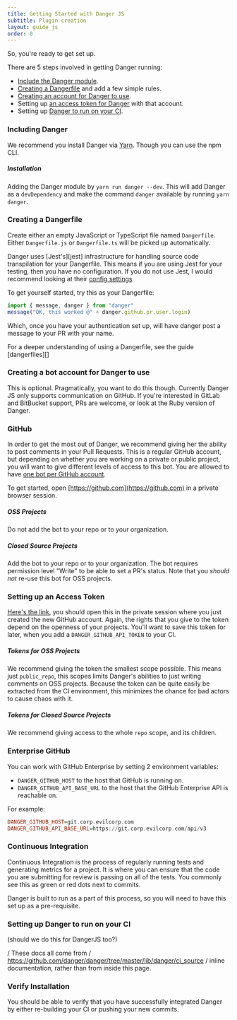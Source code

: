 ```yaml
---
title: Getting Started with Danger JS
subtitle: Plugin creation
layout: guide_js
order: 0
---
```


So, you're ready to get set up. 

There are 5 steps involved in getting Danger running:

* [Include the Danger module](#including-danger).
* [Creating a Dangerfile](#creating-a-dangerfile) and add a few simple rules.
* [Creating an account for Danger to use](#creating-a-bot-account-for-danger-to-use).
* Setting up [an access token for Danger](#setting-up-an-access-token) with that account.
* Setting up [Danger to run on your CI](#setting-up-danger-to-run-on-your-ci).

### Including Danger

We recommend you install Danger via [Yarn][]. Though you can use the npm CLI.

##### Installation

Adding the Danger module by `yarn run danger --dev`. This will add Danger as a `devDependency` and make the command `danger` available by running `yarn danger`.

### Creating a Dangerfile

Create either an empty JavaScript or TypeScript file named `Dangerfile`. Either `Dangerfile.js` or `Dangerfile.ts` will be picked up automatically.

Danger uses [Jest's][jest] infrastructure for handling source code transpilation for your Dangerfile. This means if you are using Jest for your testing, then you have no configuration. If you do not use Jest, I would recommend looking at their [config settings][jest-config]

To get yourself started, try this as your Dangerfile:

```js
import { message, danger } from "danger"
message("OK, this worked @" + danger.github.pr.user.login)
```

Which, once you have your authentication set up, will have danger post a message to your PR with your name.

For a deeper understanding of using a Dangerfile, see the guide [dangerfiles][]

### Creating a bot account for Danger to use

This is optional. Pragmatically, you want to do this though. Currently Danger JS only supports communication on GitHub. If you're interested in GitLab and BitBucket support, PRs are welcome, or look at the Ruby version of Danger.

### GitHub

In order to get the most out of Danger, we recommend giving her the ability to post comments in your Pull Requests. This is a regular GitHub account, but depending on whether you are working on a private or public project, you will want to give different levels of access to this bot. You are allowed to have [one bot per GitHub account][github_bots].

To get started, open [https://github.com](https://github.com) in a private browser session.

##### OSS Projects

Do not add the bot to your repo or to your organization.

##### Closed Source Projects

Add the bot to your repo or to your organization. The bot requires permission level "Write" to be able to set a PR's status. Note that you _should not_ re-use this bot for OSS projects.

### Setting up an Access Token

[Here's the link][github_token], you should open this in the private session where you just created the new GitHub account. Again, the rights that you give to the token depend on the openness of your projects. You'll want to save this token for later, when you add a `DANGER_GITHUB_API_TOKEN` to your CI.

##### Tokens for OSS Projects

We recommend giving the token the smallest scope possible. This means just `public_repo`, this scopes limits Danger's abilities to just writing comments on OSS projects. Because the token can be quite easily be extracted from the CI environment, this minimizes the chance for bad actors to cause chaos with it.

##### Tokens for Closed Source Projects

We recommend giving access to the whole `repo` scope, and its children.

### Enterprise GitHub

You can work with GitHub Enterprise by setting 2 environment variables:

* `DANGER_GITHUB_HOST` to the host that GitHub is running on.
* `DANGER_GITHUB_API_BASE_URL` to the host that the GitHub Enterprise API is reachable on.

For example:

```hs
DANGER_GITHUB_HOST=git.corp.evilcorp.com
DANGER_GITHUB_API_BASE_URL=https://git.corp.evilcorp.com/api/v3
```

### Continuous Integration

Continuous Integration is the process of regularly running tests and generating metrics for a project. It is where you can ensure that the code you are submitting for review is passing on all of the tests. You commonly see this as green or red dots next to commits.

Danger is built to run as a part of this process, so you will need to have this set up as a pre-requisite.

### Setting up Danger to run on your CI

(should we do this for DangerJS too?)

/ These docs all come from
/ https://github.com/danger/danger/tree/master/lib/danger/ci_source
/ inline documentation, rather than from inside this page.

### Verify Installation

You should be able to verify that you have successfully integrated Danger by either re-building your CI or pushing your new commits.

[jest-config]: SBJDSKDJBSDKJBG
[github_bots]: https://twitter.com/sebastiangrail/status/750844399563608065
[github_token]: https://github.com/settings/tokens/new
[Yarn]: https://yarnpkg.com
